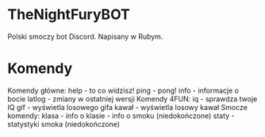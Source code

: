 # TheNightFuryBOT
Polski smoczy bot Discord. Napisany w Rubym.
# Komendy
Komendy główne:
  help - to co widzisz! 
  ping - pong!
  info - informacje o bocie
  latlog - zmiany w ostatniej wersji
Komendy 4FUN:
  iq - sprawdza twoje IQ
  gif - wyświetla losowego gifa
  kawał - wyświetla losowy kawał 
Smocze komendy:
  klasa <nazwa> - info o klasie
  <gatunek> - info o smoku (niedokończone)
  staty <gatunek> - statystyki smoka (niedokończone)
